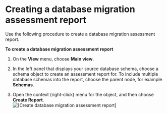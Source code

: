 # Creating a database migration assessment report<a name="CHAP_AssessmentReport.Create"></a>

Use the following procedure to create a database migration assessment report\.

**To create a database migration assessment report**

1. On the **View** menu, choose **Main view**\. 

1. In the left panel that displays your source database schema, choose a schema object to create an assessment report for\. To include multiple database schemas into the report, choose the parent node, for example **Schemas**\. 

1. Open the context \(right\-click\) menu for the object, and then choose **Create Report**\.   
![\[Create database migration assessment report\]](http://docs.aws.amazon.com/SchemaConversionTool/latest/userguide/images/create_assessment_report.png)